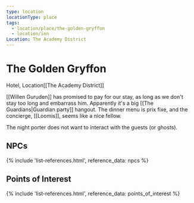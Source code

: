 ```yaml
---
type: location
locationType: place
tags:
  - location/place/the-golden-gryffon
  - location/inn
Location: The Academy District
---
```


# The Golden Gryffon
Hotel, <span class="dataview inline-field"><span class="inline-field-key">Location</span><span class="inline-field-value">[[The Academy District]]</span></span>

[[Willen Guruden]] has promised to pay for our stay, as long as we don't stay too long and embarrass him. Apparently it's a big [[The Guardians|Guardian party]] hangout. The dinner menu is prix fixe, and the concierge, [[Loomis]], seems like a nice fellow.

The night porter does not want to interact with the guests (or ghosts).

## NPCs
{% include 'list-references.html', reference_data: npcs %}

## Points of Interest
{% include 'list-references.html', reference_data: points_of_interest %}

